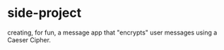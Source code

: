 # side-project

creating, for fun, a message app that "encrypts" user messages using a Caeser Cipher.
